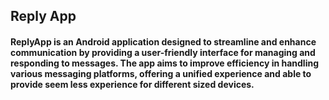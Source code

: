 ## Reply App
<h4>
  ReplyApp is an Android application designed to streamline and enhance communication by providing a user-friendly interface for managing and responding to messages. 
  The app aims to improve efficiency in handling various messaging platforms, offering a unified experience and able to provide seem less experience for different sized devices.
</h4>
